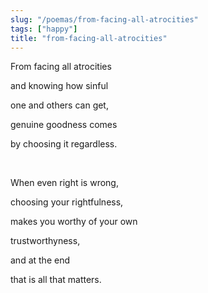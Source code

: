 ```yaml
---
slug: "/poemas/from-facing-all-atrocities"
tags: ["happy"]
title: "from-facing-all-atrocities"
---
```

From facing all atrocities

and knowing how sinful

one and others can get,

genuine goodness comes

by choosing it regardless.

&nbsp;

When even right is wrong,

choosing your rightfulness,

makes you worthy of your own

trustworthyness,

and at the end

that is all that matters.